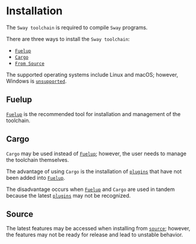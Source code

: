 # Installation

The `Sway toolchain` is required to compile `Sway` programs.

There are three ways to install the `Sway toolchain`:

- [`Fuelup`](fuelup.md)
- [`Cargo`](cargo.md)
- [`From Source`](source.md)

The supported operating systems include Linux and macOS; however, Windows is [`unsupported`](https://github.com/FuelLabs/sway/issues/1526).

## Fuelup

[`Fuelup`](fuelup.md) is the recommended tool for installation and management of the toolchain.

## Cargo

`Cargo` may be used instead of [`Fuelup`](fuelup.md); however, the user needs to manage the toolchain themselves.

<!-- markdown-link-check-disable -->
The advantage of using `Cargo` is the installation of [`plugins`](https://fuellabs.github.io/sway/v0.61.0/book/forc/plugins/index.html) that have not been added into [`Fuelup`](fuelup.md).

The disadvantage occurs when [`Fuelup`](fuelup.md) and `Cargo` are used in tandem because the latest [`plugins`](https://fuellabs.github.io/sway/v0.61.0/book/forc/plugins/index.html) may not be recognized.
<!-- markdown-link-check-enable -->

## Source

The latest features may be accessed when installing from [`source`](source.md); however, the features may not be ready for release and lead to unstable behavior.
